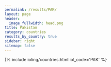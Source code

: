 ```yaml
---
permalink: /results/PAK/
layout: page
header:
  image_fullwidth: head.png
title: Pakistan
category: countries
results_by_country: true
sidebar: right
sitemap: false
---
```


{% include ioling/countries.html iol_code='PAK' %}